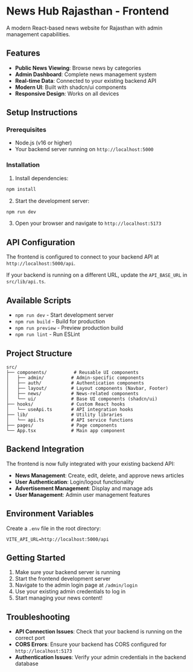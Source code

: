 # News Hub Rajasthan - Frontend

A modern React-based news website for Rajasthan with admin management capabilities.

## Features

- **Public News Viewing**: Browse news by categories
- **Admin Dashboard**: Complete news management system
- **Real-time Data**: Connected to your existing backend API
- **Modern UI**: Built with shadcn/ui components
- **Responsive Design**: Works on all devices

## Setup Instructions

### Prerequisites

- Node.js (v16 or higher)
- Your backend server running on `http://localhost:5000`

### Installation

1. Install dependencies:
```bash
npm install
```

2. Start the development server:
```bash
npm run dev
```

3. Open your browser and navigate to `http://localhost:5173`

## API Configuration

The frontend is configured to connect to your backend API at `http://localhost:5000/api`. 

If your backend is running on a different URL, update the `API_BASE_URL` in `src/lib/api.ts`.

## Available Scripts

- `npm run dev` - Start development server
- `npm run build` - Build for production
- `npm run preview` - Preview production build
- `npm run lint` - Run ESLint

## Project Structure

```
src/
├── components/          # Reusable UI components
│   ├── admin/          # Admin-specific components
│   ├── auth/           # Authentication components
│   ├── layout/         # Layout components (Navbar, Footer)
│   ├── news/           # News-related components
│   └── ui/             # Base UI components (shadcn/ui)
├── hooks/              # Custom React hooks
│   └── useApi.ts       # API integration hooks
├── lib/                # Utility libraries
│   └── api.ts          # API service functions
├── pages/              # Page components
└── App.tsx             # Main app component
```

## Backend Integration

The frontend is now fully integrated with your existing backend API:

- **News Management**: Create, edit, delete, and approve news articles
- **User Authentication**: Login/logout functionality
- **Advertisement Management**: Display and manage ads
- **User Management**: Admin user management features

## Environment Variables

Create a `.env` file in the root directory:

```env
VITE_API_URL=http://localhost:5000/api
```

## Getting Started

1. Make sure your backend server is running
2. Start the frontend development server
3. Navigate to the admin login page at `/admin/login`
4. Use your existing admin credentials to log in
5. Start managing your news content!

## Troubleshooting

- **API Connection Issues**: Check that your backend is running on the correct port
- **CORS Errors**: Ensure your backend has CORS configured for `http://localhost:5173`
- **Authentication Issues**: Verify your admin credentials in the backend database
